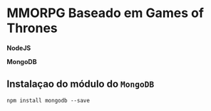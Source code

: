 # MMORPG Baseado em Games of Thrones

**NodeJS**

**MongoDB**
## Instalaçao do módulo do `MongoDB`
```
npm install mongodb --save
```
